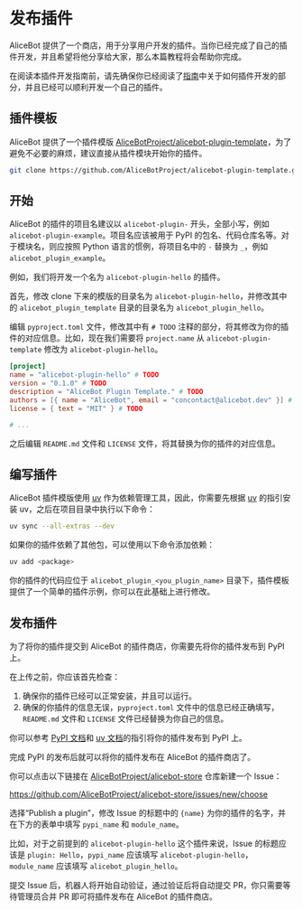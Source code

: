 # 发布插件

AliceBot 提供了一个商店，用于分享用户开发的插件。当你已经完成了自己的插件开发，并且希望将他分享给大家，那么本篇教程将会帮助你完成。

在阅读本插件开发指南前，请先确保你已经阅读了[指南](/guide/)中关于如何插件开发的部分，并且已经可以顺利开发一个自己的插件。

## 插件模板

AliceBot 提供了一个插件模版 [AliceBotProject/alicebot-plugin-template](https://github.com/AliceBotProject/alicebot-plugin-template)，为了避免不必要的麻烦，建议直接从插件模块开始你的插件。

```sh
git clone https://github.com/AliceBotProject/alicebot-plugin-template.git
```

## 开始

AliceBot 的插件的项目名建议以 `alicebot-plugin-` 开头，全部小写，例如 `alicebot-plugin-example`。项目名应该被用于 PyPI 的包名、代码仓库名等。对于模块名，则应按照 Python 语言的惯例，将项目名中的 `-` 替换为 `_`，例如 `alicebot_plugin_example`。

例如，我们将开发一个名为 `alicebot-plugin-hello` 的插件。

首先，修改 clone 下来的模版的目录名为 `alicebot-plugin-hello`，并修改其中的 `alicebot_plugin_template` 目录的目录名为 `alicebot_plugin_hello`。

编辑 `pyproject.toml` 文件，修改其中有 `# TODO` 注释的部分，将其修改为你的插件的对应信息。比如，现在我们需要将 `project.name` 从 `alicebot-plugin-template` 修改为 `alicebot-plugin-hello`。

```toml {2}
[project]
name = "alicebot-plugin-hello" # TODO
version = "0.1.0" # TODO
description = "AliceBot Plugin Template." # TODO
authors = [{ name = "AliceBot", email = "concontact@alicebot.dev" }] # TODO
license = { text = "MIT" } # TODO

# ...
```

之后编辑 `README.md` 文件和 `LICENSE` 文件，将其替换为你的插件的对应信息。

## 编写插件

AliceBot 插件模版使用 [uv](https://github.com/astral-sh/uv) 作为依赖管理工具，因此，你需要先根据 [uv](https://docs.astral.sh/uv/getting-started/installation/) 的指引安装 uv，之后在项目目录中执行以下命令：

```sh
uv sync --all-extras --dev
```

如果你的插件依赖了其他包，可以使用以下命令添加依赖：

```sh
uv add <package>
```

你的插件的代码应位于 `alicebot_plugin_<you_plugin_name>` 目录下，插件模板提供了一个简单的插件示例，你可以在此基础上进行修改。

## 发布插件

为了将你的插件提交到 AliceBot 的插件商店，你需要先将你的插件发布到 PyPI 上。

在上传之前，你应该首先检查：

1. 确保你的插件已经可以正常安装，并且可以运行。
2. 确保的你插件的信息无误，`pyproject.toml` 文件中的信息已经正确填写，`README.md` 文件和 `LICENSE` 文件已经替换为你自己的信息。

你可以参考 [PyPI 文档](https://packaging.python.org/en/latest/tutorials/packaging-projects/#uploading-the-distribution-archives)和 [uv 文档](https://docs.astral.sh/uv/guides/publish/)的指引将你的插件发布到 PyPI 上。

完成 PyPI 的发布后就可以将你的插件发布在 AliceBot 的插件商店了。

你可以点击以下链接在 [AliceBotProject/alicebot-store](https://github.com/AliceBotProject/alicebot-store) 仓库新建一个 Issue：

<https://github.com/AliceBotProject/alicebot-store/issues/new/choose>

选择“Publish a plugin”，修改 Issue 的标题中的 `{name}` 为你的插件的名字，并在下方的表单中填写 `pypi_name` 和 `module_name`。

比如，对于之前提到的 `alicebot-plugin-hello` 这个插件来说，Issue 的标题应该是 `plugin: Hello`，`pypi_name` 应该填写 `alicebot-plugin-hello`，`module_name` 应该填写 `alicebot_plugin_hello`。

提交 Issue 后，机器人将开始自动验证，通过验证后将自动提交 PR，你只需要等待管理员合并 PR 即可将插件发布在 AliceBot 的插件商店。
